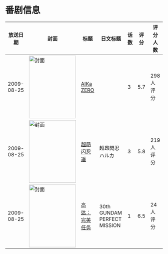 # 番剧信息

|放送日期|封面|标题|日文标题|话数|评分|评分人数|
|---|---|---|---|---|---|---|
|2009-08-25|<img src="https://lain.bgm.tv/pic/cover/c/ec/d6/1789_wrkEW.jpg" alt="封面" style="width:150px;height:200px;object-fit:cover;">|[AIKa ZERO](https://bangumi.tv/subject/1789)||3|5.7|298人评分|
|2009-08-25|<img src="https://bangumi.tv/img/no_icon_subject.png" alt="封面" style="width:150px;height:200px;object-fit:cover;">|[超昂闪忍遥](https://bangumi.tv/subject/62503)|超昂閃忍ハルカ|3|5.8|219人评分|
|2009-08-25|<img src="https://lain.bgm.tv/pic/cover/c/67/38/387327_93wW7.jpg" alt="封面" style="width:150px;height:200px;object-fit:cover;">|[高达：完美任务](https://bangumi.tv/subject/387327)|30th GUNDAM PERFECT MISSION|1|6.5|24人评分|

